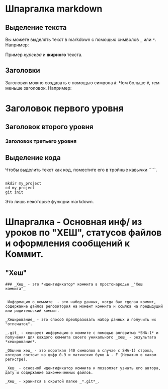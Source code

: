 # Шпаргалка markdown

## Выделение текста

Вы можете выделять текст в markdown с помощью символов `_` или `*`. Например:

Пример _курсива_ и **жирного** текста.

## Заголовки

Заголовки можно создавать с помощью символа `#`. Чем больше `#`, тем меньше заголовок. Например:

# Заголовок первого уровня
## Заголовок второго уровня
### Заголовок третьего уровня

## Выделение кода

Чтобы выделить текст как код, поместите его в тройные кавычки `````. 


```

mkdir my_project
cd my_project
git init

```
Это лишь некоторые функции markdown. 


# Шпаргалка - Основная инф/ из уроков по "ХЕШ", статусов файлов и оформления сообщений к Коммит.

## "Хеш"

```
### _Хеш_ - это *идентификатор* коммита в простонародье _"Хеш коммита"_


_Информация о коммите_ - это набор данных, когда был сделан коммит, содержание файлов репозитория на момент коммита и ссылка на предыдущий или родительский коммит.

_Хеширование_ - это способ преобразовать набор данных и получить их "отпечаток".

_.git_ - хеширует информацию о коммите с помощью алгоритма *SHA-1* и получения для каждого коммита своего уникального _хеш_ - результата *хеширование*. 

_Обычно хеш_ - это короткая (40 символов в случае с SHA-1) строка, которая состоит из цифр 0-9 и латинских букв A - F (Неважно в каком регистре).

_Хеш_ - основной идентификатор коммита и позволяет узнать его автора, дату и содержание закоммиченных файлов.

_Хеш_ - хранится в скрытой папке _*.git*_. 

```